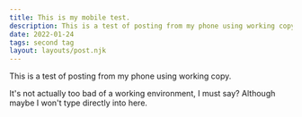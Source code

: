 ```yaml
---
title: This is my mobile test.
description: This is a test of posting from my phone using working copy.
date: 2022-01-24
tags: second tag
layout: layouts/post.njk
---
```


This is a test of posting from my phone using working copy.

It's not actually too bad of a working environment, I must say? Although maybe I won't type directly into here. 